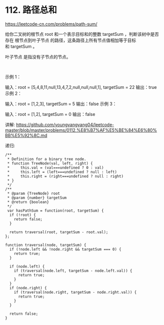 # 112. 路径总和

https://leetcode-cn.com/problems/path-sum/

给你二叉树的根节点 root 和一个表示目标和的整数 targetSum ，判断该树中是否存在 根节点到叶子节点 的路径，这条路径上所有节点值相加等于目标和 targetSum 。

叶子节点 是指没有子节点的节点。

 

示例 1：


输入：root = [5,4,8,11,null,13,4,7,2,null,null,null,1], targetSum = 22
输出：true
示例 2：


输入：root = [1,2,3], targetSum = 5
输出：false
示例 3：

输入：root = [1,2], targetSum = 0
输出：false


讲解:
https://github.com/youngyangyang04/leetcode-master/blob/master/problems/0112.%E8%B7%AF%E5%BE%84%E6%80%BB%E5%92%8C.md


递归:
```
/**
 * Definition for a binary tree node.
 * function TreeNode(val, left, right) {
 *     this.val = (val===undefined ? 0 : val)
 *     this.left = (left===undefined ? null : left)
 *     this.right = (right===undefined ? null : right)
 * }
 */
/**
 * @param {TreeNode} root
 * @param {number} targetSum
 * @return {boolean}
 */
 var hasPathSum = function(root, targetSum) {
  if (!root) {
    return false;
  }

  return traversal(root, targetSum - root.val);
};

function traversal(node, targetSum) {
  if (!node.left && !node.right && targetSum === 0) {
    return true;
  }

  if (node.left) {
    if (traversal(node.left, targetSum - node.left.val)) {
      return true;
    }
  }
  if (node.right) {
    if (traversal(node.right, targetSum - node.right.val)) {
      return true;
    }
  }

  return false;
}
```
